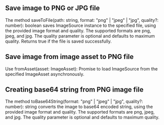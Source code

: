 ## Save image to PNG or JPG file

The method saveToFile(path: string, format: "png" | "jpeg" | "jpg", quality?: number): boolean saves ImageSource instance to the specified file, using the provided image format and quality. The supported formats are png, jpeg, and jpg. The quality parameter is optional and defaults to maximum quality. Returns true if the file is saved successfully.

<snippet id='image-source-save-from-file'/>
<snippet id='image-source-save-from-file-ts'/>

## Save image from image asset to PNG file

Use fromAsset(asset: ImageAsset): Promise<ImageSource> to load ImageSource from the specified ImageAsset asynchronously.

<snippet id='image-source-save-from-asset'/>
<snippet id='image-source-save-from-asset-ts'/>

## Creating base64 string from PNG image file

The method toBase64String(format: "png" | "jpeg" | "jpg", quality?: number): string converts the image to base64 encoded string, using the provided image format and quality. The supported formats are png, jpeg, and jpg. The quality parameter is optional and defaults to maximum quality.

<snippet id='image-source-create-base64'/>
<snippet id='image-source-create-base64-ts'/>
